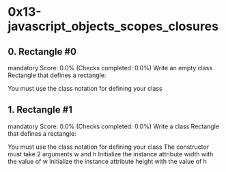 # 0x13-javascript_objects_scopes_closures
## 0. Rectangle #0
mandatory
Score: 0.0% (Checks completed: 0.0%)
Write an empty class Rectangle that defines a rectangle:

You must use the class notation for defining your class

## 1. Rectangle #1
mandatory
Score: 0.0% (Checks completed: 0.0%)
Write a class Rectangle that defines a rectangle:

You must use the class notation for defining your class
The constructor must take 2 arguments w and h
Initialize the instance attribute width with the value of w
Initialize the instance attribute height with the value of h